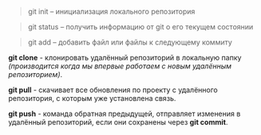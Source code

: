 > git init – инициализация локального репозитория

> git status – получить информацию от git о его текущем состоянии

> git add – добавить файл или файлы к следующему коммиту

**git clone** - клонировать удалённый репозиторий в локальную папку *(производится когда мы впервые работаем с новым удалённым репозиторием)*.

**git pull** - скачивает все обновления по проекту с удалённого репозитория, с которым уже установлена связь.

**git push** - команда обратная предыдущей, отправляет изменения в удалённый репозиторий, если они сохранены через **git commit**.